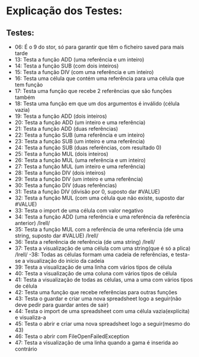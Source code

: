 # Explicação dos Testes:

## Testes:
- 06: É o 9 do stor, só para garantir que têm o ficheiro saved para mais tarde
- 13: Testa a função ADD (uma referência e um inteiro)
- 14: Testa a função SUB (com dois inteiros)
- 15: Testa a função DIV (com uma referência e um inteiro)
- 16: Testa uma célula que contém uma referência para uma célula que tem função
- 17: Testa uma função que recebe 2 referências que são funções também
- 18: Testa uma função em que um dos argumentos é inválido (célula vazia)
- 19: Testa a função ADD (dois inteiros)
- 20: Testa a função ADD (um inteiro e uma referência)
- 21: Testa a função ADD (duas referências)
- 22: Testa a função SUB (uma referência e um inteiro)
- 23: Testa a função SUB (um inteiro e uma referência)
- 24: Testa a função SUB (duas referências, com resultado 0)
- 25: Testa a função MUL (dois inteiros)
- 26: Testa a função MUL (uma referência e um inteiro)
- 27: Testa a função MUL (um inteiro e uma referência)
- 28: Testa a função DIV (dois inteiros)
- 29: Testa a função DIV (um inteiro e uma referência)
- 30: Testa a função DIV (duas referências)
- 31: Testa a função DIV (divisão por 0, suposto dar #VALUE)
- 32: Testa a função MUL (com uma célula que não existe, suposto dar #VALUE)
- 33: Testa o import de uma célula com valor negativo
- 34: Testa a função ADD (uma referência e uma referência da referência anterior) /Irell/
- 35: Testa a função MUL com a referência de uma referência (de uma string, suposto dar #VALUE) /Irell/
- 36: Testa a referência de referência (de uma string) /Irell/
- 37: Testa a visualização de uma célula com uma string(que é só a plica) /Irell/
 -38: Todas as células formam uma cadeia de referências, e testa-se a visualização do início da cadeia
- 39: Testa a visualização de uma linha com vários tipos de célula
- 40: Testa a visualização de uma coluna com vários tipos de célula
- 41: Testa a visualização de todas as células, uma a uma com vários tipos de célula
- 42: Testa uma função que recebe referências para outras funções
- 43: Testa o guardar e criar uma nova spreadsheet logo a seguir(não deve pedir para guardar antes de sair)
- 44: Testa o import de uma spreadsheet com uma célula vazia(explícita) e visualiza-a
- 45: Testa o abrir e criar uma nova spreadsheet logo a seguir(mesmo do 43)
- 46: Testa o abrir com FileOpenFailedException
- 47: Testa a visualização de uma linha quando a gama é inserida ao contrário

